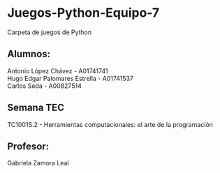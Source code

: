 # Juegos-Python-Equipo-7
Carpeta de juegos de Python

## Alumnos:
Antonio López Chávez - A01741741
<br/> Hugo Edgar Palomares Estrella - A01741537
<br/> Carlos Seda - A00827514

## Semana TEC
TC1001S.2 - Herramientas computacionales: el arte de la programación

## Profesor: 
Gabriela Zamora Leal
